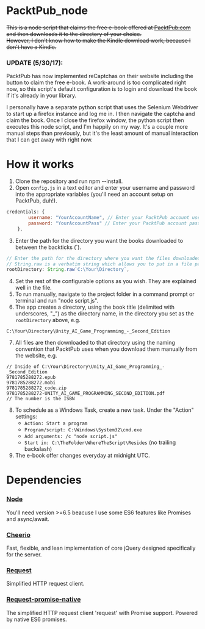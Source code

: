 # PacktPub_node
~~This is a node script that claims the free e-book offered at [PacktPub.com](https://www.packtpub.com/packt/offers/free-learning/) and then downloads it to the directory of your choice.  
However, I don't know how to make the Kindle download work, because I don't have a Kindle.~~

### UPDATE (5/30/17):

PacktPub has now implemented reCaptchas on their website including the button to claim the free e-book. A work-around is too complicated right now, so this script's default configuration is to login and download the book if it's already in your library.

I personally have a separate python script that uses the Selenium Webdriver to start up a firefox instance and log me in. I then navigate the captcha and claim the book. Once I close the firefox window, the python script then executes this node script, and I'm happily on my way. It's a couple more manual steps than previously, but it's the least amount of manual interaction that I can get away with right now.

# How it works
1. Clone the repository and run npm --install.
2. Open `config.js` in a text editor and enter your username and password into the appropriate variables (you'll need an account setup on PacktPub, duh!).
```javascript
credentials: {
        username: "YourAccountName", // Enter your PacktPub account username here.
        password: "YourAccountPass" // Enter your PacktPub account password here.
    },
```
3. Enter the path for the directory you want the books downloaded to between the backticks (`).
```javascript
// Enter the path for the directory where you want the files downloaded between the backticks (`).
// String.raw is a verbatim string which allows you to put in a file path without needing to escape the slashes.
rootDirectory: String.raw`C:\Your\Directory`,
```
4. Set the rest of the configurable options as you wish. They are explained well in the file.
5. To run manually, navigate to the project folder in a command prompt or terminal and run "node script.js".
6. The app creates a directory, using the book title (delimited with underscores, "_") as the directory name, in the directory you set as the `rootDirectory` above, e.g.
```
C:\Your\Directory\Unity_AI_Game_Programming_-_Second_Edition
```
7. All files are then downloaded to that directory using the naming convention that PacktPub uses when you download them manually from the website, e.g.
```
// Inside of C:\Your\Directory\Unity_AI_Game_Programming_-_Second_Edition
9781785288272.epub
9781785288272.mobi
9781785288272_code.zip
9781785288272-UNITY_AI_GAME_PROGRAMMING_SECOND_EDITION.pdf
// The number is the ISBN
```
8. To schedule as a Windows Task, create a new task. Under the "Action" settings:
    - `Action: Start a program`
    - `Program/script: C:\Windows\System32\cmd.exe`
    - `Add arguments: /c "node script.js"`
    - `Start in: C:\TheFolder\WhereTheScript\Resides` (no trailing backslash)
9. The e-book offer changes everyday at midnight UTC.

# Dependencies
### [Node](https://nodejs.org/)
You'll need version >=6.5 beacuse I use some ES6 features like Promises and async/await.

### [Cheerio](https://cheerio.js.org/)
Fast, flexible, and lean implementation of core jQuery designed specifically for the server.

### [Request](https://github.com/request/request#request---simplified-http-client)
Simplified HTTP request client.

### [Request-promise-native](https://github.com/request/request-promise-native#request-promise-native)
The simplified HTTP request client 'request' with Promise support. Powered by native ES6 promises.